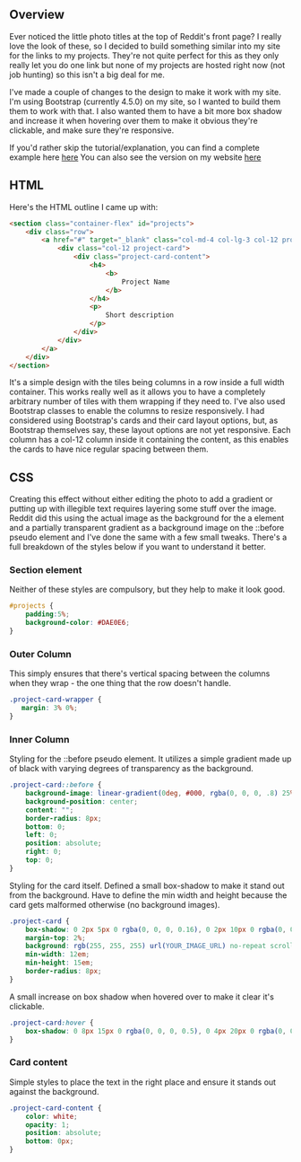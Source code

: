 ## Overview
Ever noticed the little photo titles at the top of Reddit's front page? I really love the look of these, so I decided to build something similar into my site for the links to my projects. They're not quite perfect for this as they only really let you do one link but none of my projects are hosted right now (not job hunting) so this isn't a big deal for me.

I've made a couple of changes to the design to make it work with my site. I'm using Bootstrap (currently 4.5.0) on my site, so I wanted to build them them to work with that. I also wanted them to have a bit more box shadow and increase it when hovering over them to make it obvious they're clickable, and make sure they're responsive. 

If you'd rather skip the tutorial/explanation, you can find a complete example here <a href="https://gist.github.com/Ara225/7d747836348e000cd9d4178c53dc0260">here</a> You can also see the version on my website <a href="http://www.aitchisonsoft.co.uk/">here</a>

## HTML
Here's the HTML outline I came up with:
```html
<section class="container-flex" id="projects">
    <div class="row">
        <a href="#" target="_blank" class="col-md-4 col-lg-3 col-12 project-card-wrapper">
            <div class="col-12 project-card">
                <div class="project-card-content">
                    <h4>
                        <b>
                            Project Name
                        </b>
                    </h4>
                    <p>
                        Short description
                    </p>
                </div>
            </div>
        </a>
    </div>
</section>
```
It's a simple design with the tiles being columns in a row inside a full width container. This works really well as it allows you to have a completely arbitrary number of tiles with them wrapping if they need to. I've also used Bootstrap classes to enable the columns to resize responsively. I had considered using Bootstrap's cards and their card layout options, but, as Bootstrap themselves say, these layout options are not yet responsive. Each column has a col-12 column inside it containing the content, as this enables the cards to have nice regular spacing between them.

## CSS
Creating this effect without either editing the photo to add a gradient or putting up with illegible text requires layering some stuff over the image. Reddit did this using the actual image as the background for the a element and a partially transparent gradient as a background image on the ::before pseudo element and I've done the same with a few small tweaks. There's a full  breakdown of the styles below if you want to understand it better.

### Section element 
Neither of these styles are compulsory, but they help to make it look good.
```css
#projects {
    padding:5%;
    background-color: #DAE0E6;
}
```

### Outer Column
This simply ensures that there's vertical spacing between the columns when they wrap - the one thing that the row doesn't handle.
```css
.project-card-wrapper {
   margin: 3% 0%;
}
```

### Inner Column
Styling for the ::before pseudo element. It utilizes a simple gradient made up of black with varying degrees of transparency as the background.
```css
.project-card::before {
    background-image: linear-gradient(0deg, #000, rgba(0, 0, 0, .8) 25%, rgba(0, 0, 0, .6) 50%, rgba(0, 0, 0, .4) 75%, rgba(0, 0, 0, .2));
    background-position: center;
    content: "";
    border-radius: 8px;
    bottom: 0;
    left: 0;
    position: absolute;
    right: 0;
    top: 0;
}
```

Styling for the card itself. Defined a small box-shadow to make it stand out from the background. Have to define the min width and height because the card gets malformed otherwise (no background images).
```css
.project-card {
    box-shadow: 0 2px 5px 0 rgba(0, 0, 0, 0.16), 0 2px 10px 0 rgba(0, 0, 0, 0.12);
    margin-top: 2%;
    background: rgb(255, 255, 255) url(YOUR_IMAGE_URL) no-repeat scroll left center / cover; 
    min-width: 12em;
    min-height: 15em;
    border-radius: 8px;
}
```

A small increase on box shadow when hovered over to make it clear it's clickable.
```css
.project-card:hover {
    box-shadow: 0 8px 15px 0 rgba(0, 0, 0, 0.5), 0 4px 20px 0 rgba(0, 0, 0, 0.49);
}
```

### Card content
Simple styles to place the text in the right place and ensure it stands out against the background.
```css
.project-card-content {
    color: white;
    opacity: 1;
    position: absolute; 
    bottom: 0px;
}
```